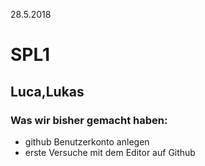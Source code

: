 28.5.2018
# SPL1
## Luca,Lukas

### Was wir bisher gemacht haben:
* github Benutzerkonto anlegen
* erste Versuche mit dem Editor auf Github
